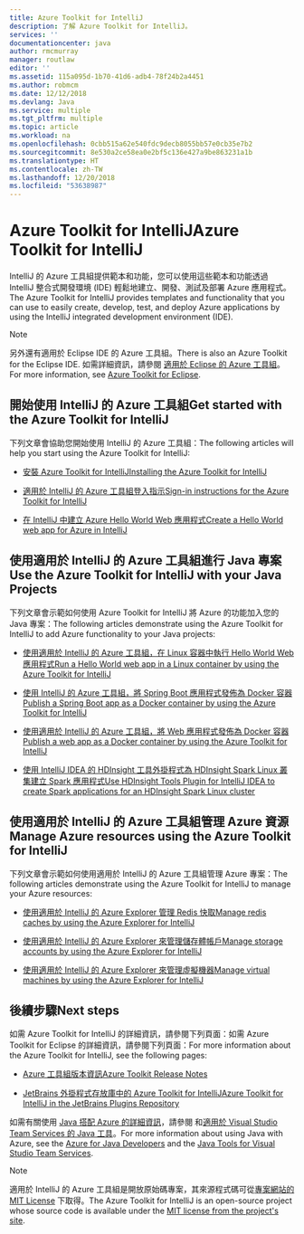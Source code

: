 ```yaml
---
title: Azure Toolkit for IntelliJ
description: 了解 Azure Toolkit for IntelliJ。
services: ''
documentationcenter: java
author: rmcmurray
manager: routlaw
editor: ''
ms.assetid: 115a095d-1b70-41d6-adb4-78f24b2a4451
ms.author: robmcm
ms.date: 12/12/2018
ms.devlang: Java
ms.service: multiple
ms.tgt_pltfrm: multiple
ms.topic: article
ms.workload: na
ms.openlocfilehash: 0cbb515a62e540fdc9decb8055bb57e0cb35e7b2
ms.sourcegitcommit: 8e530a2ce58ea0e2bf5c136e427a9be863231a1b
ms.translationtype: HT
ms.contentlocale: zh-TW
ms.lasthandoff: 12/20/2018
ms.locfileid: "53638987"
---
```

# <a name="azure-toolkit-for-intellij"></a><span data-ttu-id="2f300-103">Azure Toolkit for IntelliJ</span><span class="sxs-lookup"><span data-stu-id="2f300-103">Azure Toolkit for IntelliJ</span></span>
<span data-ttu-id="2f300-104">IntelliJ 的 Azure 工具組提供範本和功能，您可以使用這些範本和功能透過 IntelliJ 整合式開發環境 (IDE) 輕鬆地建立、開發、測試及部署 Azure 應用程式。</span><span class="sxs-lookup"><span data-stu-id="2f300-104">The Azure Toolkit for IntelliJ provides templates and functionality that you can use to easily create, develop, test, and deploy Azure applications by using the IntelliJ integrated development environment (IDE).</span></span>

> [!NOTE]
> 
> <span data-ttu-id="2f300-105">另外還有適用於 Eclipse IDE 的 Azure 工具組。</span><span class="sxs-lookup"><span data-stu-id="2f300-105">There is also an Azure Toolkit for the Eclipse IDE.</span></span> <span data-ttu-id="2f300-106">如需詳細資訊，請參閱 [適用於 Eclipse 的 Azure 工具組](../eclipse/azure-toolkit-for-eclipse.md)。</span><span class="sxs-lookup"><span data-stu-id="2f300-106">For more information, see [Azure Toolkit for Eclipse](../eclipse/azure-toolkit-for-eclipse.md).</span></span>
> 

## <a name="get-started-with-the-azure-toolkit-for-intellij"></a><span data-ttu-id="2f300-107">開始使用 IntelliJ 的 Azure 工具組</span><span class="sxs-lookup"><span data-stu-id="2f300-107">Get started with the Azure Toolkit for IntelliJ</span></span>
<span data-ttu-id="2f300-108">下列文章會協助您開始使用 IntelliJ 的 Azure 工具組：</span><span class="sxs-lookup"><span data-stu-id="2f300-108">The following articles will help you start using the Azure Toolkit for IntelliJ:</span></span>

* [<span data-ttu-id="2f300-109">安裝 Azure Toolkit for IntelliJ</span><span class="sxs-lookup"><span data-stu-id="2f300-109">Installing the Azure Toolkit for IntelliJ</span></span>](azure-toolkit-for-intellij-installation.md)

* [<span data-ttu-id="2f300-110">適用於 IntelliJ 的 Azure 工具組登入指示</span><span class="sxs-lookup"><span data-stu-id="2f300-110">Sign-in instructions for the Azure Toolkit for IntelliJ</span></span>](azure-toolkit-for-intellij-sign-in-instructions.md)

* [<span data-ttu-id="2f300-111">在 IntelliJ 中建立 Azure Hello World Web 應用程式</span><span class="sxs-lookup"><span data-stu-id="2f300-111">Create a Hello World web app for Azure in IntelliJ</span></span>](azure-toolkit-for-intellij-create-hello-world-web-app.md)

## <a name="use-the-azure-toolkit-for-intellij-with-your-java-projects"></a><span data-ttu-id="2f300-112">使用適用於 IntelliJ 的 Azure 工具組進行 Java 專案</span><span class="sxs-lookup"><span data-stu-id="2f300-112">Use the Azure Toolkit for IntelliJ with your Java Projects</span></span>
<span data-ttu-id="2f300-113">下列文章會示範如何使用 Azure Toolkit for IntelliJ 將 Azure 的功能加入您的 Java 專案：</span><span class="sxs-lookup"><span data-stu-id="2f300-113">The following articles demonstrate using the Azure Toolkit for IntelliJ to add Azure functionality to your Java projects:</span></span>

* [<span data-ttu-id="2f300-114">使用適用於 IntelliJ 的 Azure 工具組，在 Linux 容器中執行 Hello World Web 應用程式</span><span class="sxs-lookup"><span data-stu-id="2f300-114">Run a Hello World web app in a Linux container by using the Azure Toolkit for IntelliJ</span></span>](azure-toolkit-for-intellij-hello-world-web-app-linux.md)

* [<span data-ttu-id="2f300-115">使用 IntelliJ 的 Azure 工具組，將 Spring Boot 應用程式發佈為 Docker 容器</span><span class="sxs-lookup"><span data-stu-id="2f300-115">Publish a Spring Boot app as a Docker container by using the Azure Toolkit for IntelliJ</span></span>](azure-toolkit-for-intellij-publish-spring-boot-docker-app.md)

* [<span data-ttu-id="2f300-116">使用適用於 IntelliJ 的 Azure 工具組，將 Web 應用程式發佈為 Docker 容器</span><span class="sxs-lookup"><span data-stu-id="2f300-116">Publish a web app as a Docker container by using the Azure Toolkit for IntelliJ</span></span>](azure-toolkit-for-intellij-publish-as-docker-container.md)

* [<span data-ttu-id="2f300-117">使用 IntelliJ IDEA 的 HDInsight 工具外掛程式為 HDInsight Spark Linux 叢集建立 Spark 應用程式</span><span class="sxs-lookup"><span data-stu-id="2f300-117">Use HDInsight Tools Plugin for IntelliJ IDEA to create Spark applications for an HDInsight Spark Linux cluster</span></span>](/azure/hdinsight/hdinsight-apache-spark-intellij-tool-plugin)

## <a name="manage-azure-resources-using-the-azure-toolkit-for-intellij"></a><span data-ttu-id="2f300-118">使用適用於 IntelliJ 的 Azure 工具組管理 Azure 資源</span><span class="sxs-lookup"><span data-stu-id="2f300-118">Manage Azure resources using the Azure Toolkit for IntelliJ</span></span>
<span data-ttu-id="2f300-119">下列文章會示範如何使用適用於 IntelliJ 的 Azure 工具組管理 Azure 專案：</span><span class="sxs-lookup"><span data-stu-id="2f300-119">The following articles demonstrate using the Azure Toolkit for IntelliJ to manage your Azure resources:</span></span>

* [<span data-ttu-id="2f300-120">使用適用於 IntelliJ 的 Azure Explorer 管理 Redis 快取</span><span class="sxs-lookup"><span data-stu-id="2f300-120">Manage redis caches by using the Azure Explorer for IntelliJ</span></span>](azure-toolkit-for-intellij-managing-redis-caches-using-azure-explorer.md)

* [<span data-ttu-id="2f300-121">使用適用於 IntelliJ 的 Azure Explorer 來管理儲存體帳戶</span><span class="sxs-lookup"><span data-stu-id="2f300-121">Manage storage accounts by using the Azure Explorer for IntelliJ</span></span>](azure-toolkit-for-intellij-managing-virtual-machines-using-azure-explorer.md)

* [<span data-ttu-id="2f300-122">使用適用於 IntelliJ 的 Azure Explorer 來管理虛擬機器</span><span class="sxs-lookup"><span data-stu-id="2f300-122">Manage virtual machines by using the Azure Explorer for IntelliJ</span></span>](azure-toolkit-for-intellij-managing-storage-accounts-using-azure-explorer.md)

## <a name="next-steps"></a><span data-ttu-id="2f300-123">後續步驟</span><span class="sxs-lookup"><span data-stu-id="2f300-123">Next steps</span></span>

<span data-ttu-id="2f300-124">如需 Azure Toolkit for IntelliJ 的詳細資訊，請參閱下列頁面：如需 Azure Toolkit for Eclipse 的詳細資訊，請參閱下列頁面：</span><span class="sxs-lookup"><span data-stu-id="2f300-124">For more information about the Azure Toolkit for IntelliJ, see the following pages:</span></span>

* [<span data-ttu-id="2f300-125">Azure 工具組版本資訊</span><span class="sxs-lookup"><span data-stu-id="2f300-125">Azure Toolkit Release Notes</span></span>](https://github.com/Microsoft/azure-tools-for-java/releases)

* [<span data-ttu-id="2f300-126">JetBrains 外掛程式存放庫中的 Azure Toolkit for IntelliJ</span><span class="sxs-lookup"><span data-stu-id="2f300-126">Azure Toolkit for IntelliJ in the JetBrains Plugins Repository</span></span>](https://plugins.jetbrains.com/plugin/8053-azure-toolkit-for-intellij)

<span data-ttu-id="2f300-127">如需有關使用 [Java 搭配 Azure 的詳細資訊](https://docs.microsoft.com/java/azure/)，請參閱 和[適用於 Visual Studio Team Services 的 Java 工具](/azure/devops/java/)。</span><span class="sxs-lookup"><span data-stu-id="2f300-127">For more information about using Java with Azure, see the [Azure for Java Developers](https://docs.microsoft.com/java/azure/) and the [Java Tools for Visual Studio Team Services](/azure/devops/java/).</span></span>

> [!NOTE]
> 
> <span data-ttu-id="2f300-128">適用於 IntelliJ 的 Azure 工具組是開放原始碼專案，其來源程式碼可從[專案網站的 MIT License](https://github.com/microsoft/azure-tools-for-java) 下取得。</span><span class="sxs-lookup"><span data-stu-id="2f300-128">The Azure Toolkit for IntelliJ is an open-source project whose source code is available under the [MIT license from the project's site](https://github.com/microsoft/azure-tools-for-java).</span></span>
> 

<!-- [!INCLUDE [azure-toolkit-for-intellij-additional-resources](../includes/azure-toolkit-for-intellij-additional-resources.md)] -->

<!-- URL List -->

[Azure for Java Developers]: https://docs.microsoft.com/java/azure/

<!-- Temporarily Deprecated URLs -->

<!-- [Debug a Java Web App on Azure in IntelliJ]: ./app-service-web/app-service-web-debug-java-web-app-in-intellij.md -->

